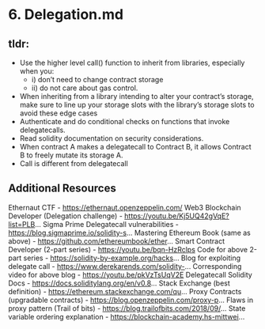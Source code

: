 # 6. Delegation.md

## tldr:
- Use the higher level call() function to inherit from libraries, especially when you:
  - i) don’t need to change contract storage
  - ii) do not care about gas control.
- When inheriting from a library intending to alter your contract’s storage, make sure to line up your storage slots with the library’s storage slots to avoid these edge cases
- Authenticate and do conditional checks on functions that invoke delegatecalls.
- Read solidity documentation on security considerations.
- When contract A makes a delegatecall to Contract B, it allows Contract B to freely mutate its storage A.
- Call is different from delegatecall
## Additional Resources
Ethernaut CTF - https://ethernaut.openzeppelin.com/
Web3 Blockchain Developer (Delegation challenge) - https://youtu.be/Kj5UQ42gVqE?list=PLB...
Sigma Prime Delegatecall vulnerabilities - https://blog.sigmaprime.io/solidity-s...
Mastering Ethereum Book (same as above) - https://github.com/ethereumbook/ether...
Smart Contract Developer (2-part series) - https://youtu.be/bqn-HzRclps
Code for above 2-part series - https://solidity-by-example.org/hacks...
Blog for exploiting delegate call - https://www.derekarends.com/solidity-...
Corresponding video for above blog - https://youtu.be/pkVzTsUqV2E
Delegatecall Solidity Docs - https://docs.soliditylang.org/en/v0.8...
Stack Exchange (best definition) - https://ethereum.stackexchange.com/qu...
Proxy Contracts (upgradable contracts) - https://blog.openzeppelin.com/proxy-p...
Flaws in proxy pattern (Trail of bits) - https://blog.trailofbits.com/2018/09/...
State variable ordering explanation - https://blockchain-academy.hs-mittwei...
